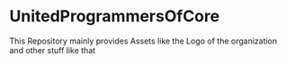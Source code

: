 # UnitedProgrammersOfCore
This Repository mainly provides Assets like the Logo of the organization and other stuff like that
